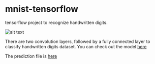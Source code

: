 # mnist-tensorflow
tensorflow project to recognize handwritten digits.

![alt text](http://i.ytimg.com/vi/0QI3xgXuB-Q/hqdefault.jpg)

There are two convolution layers, followed by a fully connected layer to classify handwritten digits dataset. You can check out the model [here](https://github.com/First-Of-His-Name/mnist-tensorflow/blob/master/model.py)

The prediction file is [here](https://github.com/First-Of-His-Name/mnist-tensorflow/blob/master/predict.py)
